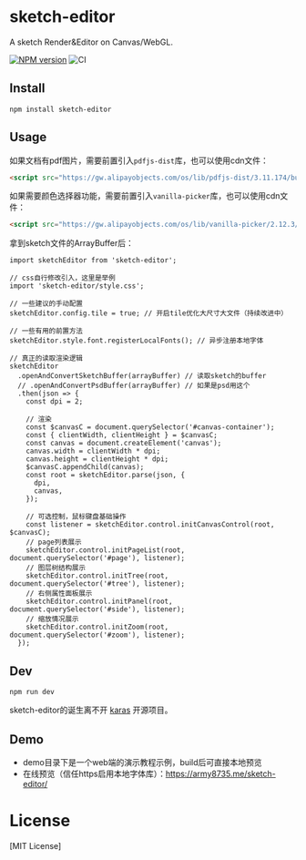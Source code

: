 # sketch-editor
A sketch Render&Editor on Canvas/WebGL.

[![NPM version](https://img.shields.io/npm/v/sketch-editor.svg)](https://npmjs.org/package/sketch-editor)
![CI](https://github.com/army8735/sketch-editor/workflows/CI/badge.svg)

## Install
```shell
npm install sketch-editor
```

## Usage
如果文档有pdf图片，需要前置引入`pdfjs-dist`库，也可以使用cdn文件：
```html
<script src="https://gw.alipayobjects.com/os/lib/pdfjs-dist/3.11.174/build/pdf.min.js"></script>
```
如果需要颜色选择器功能，需要前置引入`vanilla-picker`库，也可以使用cdn文件：
```html
<script src="https://gw.alipayobjects.com/os/lib/vanilla-picker/2.12.3/dist/vanilla-picker.min.js"></script>
```
拿到sketch文件的ArrayBuffer后：
```tsx
import sketchEditor from 'sketch-editor';

// css自行修改引入，这里是举例
import 'sketch-editor/style.css';

// 一些建议的手动配置
sketchEditor.config.tile = true; // 开启tile优化大尺寸大文件（持续改进中）

// 一些有用的前置方法
sketchEditor.style.font.registerLocalFonts(); // 异步注册本地字体

// 真正的读取渲染逻辑
sketchEditor
  .openAndConvertSketchBuffer(arrayBuffer) // 读取sketch的buffer
  // .openAndConvertPsdBuffer(arrayBuffer) // 如果是psd用这个
  .then(json => {
    const dpi = 2;
    
    // 渲染
    const $canvasC = document.querySelector('#canvas-container');
    const { clientWidth, clientHeight } = $canvasC;
    const canvas = document.createElement('canvas');
    canvas.width = clientWidth * dpi;
    canvas.height = clientHeight * dpi;
    $canvasC.appendChild(canvas);
    const root = sketchEditor.parse(json, {
      dpi,
      canvas,
    });
    
    // 可选控制，鼠标键盘基础操作
    const listener = sketchEditor.control.initCanvasControl(root, $canvasC);
    // page列表展示
    sketchEditor.control.initPageList(root, document.querySelector('#page'), listener);
    // 图层树结构展示
    sketchEditor.control.initTree(root, document.querySelector('#tree'), listener);
    // 右侧属性面板展示
    sketchEditor.control.initPanel(root, document.querySelector('#side'), listener);
    // 缩放情况展示
    sketchEditor.control.initZoom(root, document.querySelector('#zoom'), listener);
  });
```

## Dev
```shell
npm run dev
```
sketch-editor的诞生离不开 [karas](https://github.com/karasjs/karas) 开源项目。

## Demo
* demo目录下是一个web端的演示教程示例，build后可直接本地预览
* 在线预览（信任https启用本地字体库）：https://army8735.me/sketch-editor/

# License
[MIT License]
